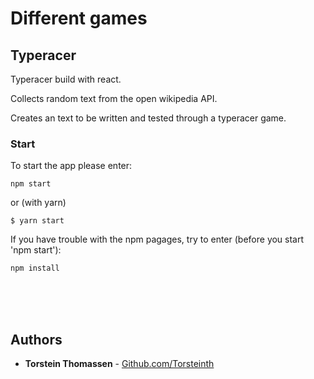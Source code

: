# Different games

## Typeracer
Typeracer build with react.

Collects random text from the open wikipedia API.

Creates an text to be written and tested through a typeracer game.


### Start
To start the app please enter: 

```
npm start
```

or (with yarn) 

```
$ yarn start 
```


If you have trouble with the npm pagages, try to enter (before you start 'npm start'): 
```
npm install
```


<br/>
<br/>
<br/>


## Authors

* **Torstein Thomassen** - [Github.com/Torsteinth](https://github.com/Torsteinth)

